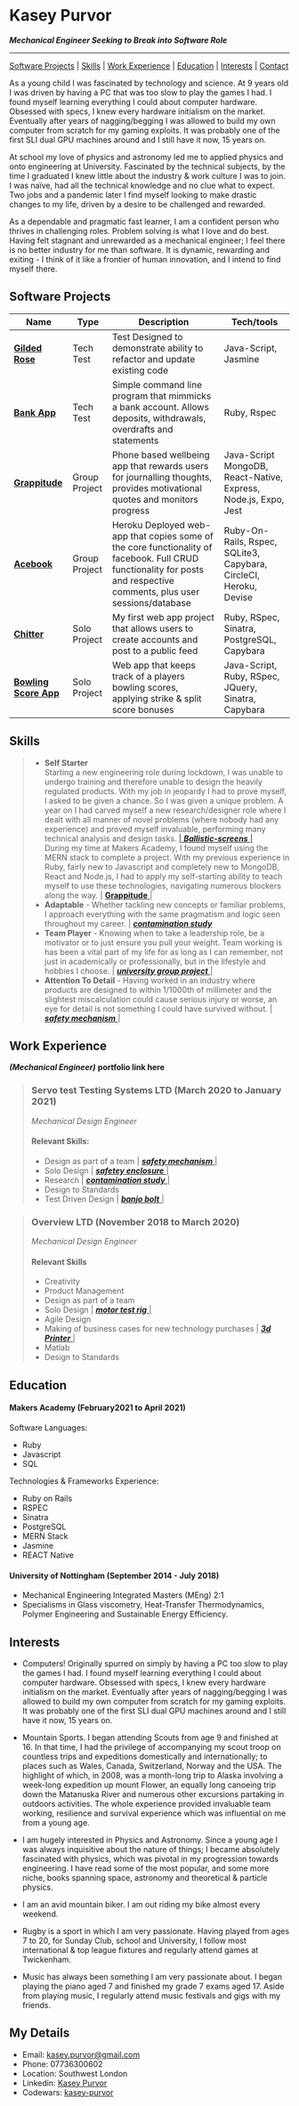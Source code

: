 # Kasey Purvor 
 ***Mechanical Engineer Seeking to Break into Software Role***
 ___
[Software Projects](#software-projects) | [Skills](#skills) | [Work Experience](#work-experience) | [Education](#education) | [Interests](#interests) | [Contact](#my-details)

As a young child I was fascinated by technology and science. At 9 years old I was driven by having a PC that was too slow to play the games I had. I found myself learning everything I could about computer hardware. Obsessed with specs, I knew every hardware initialism on the market. Eventually after years of nagging/begging I was allowed to build my own computer from scratch for my gaming exploits. It was probably one of the first SLI dual GPU machines around and I still have it now, 15 years on. 

At school my love of physics and astronomy led me to applied physics and onto engineering at University. Fascinated by the technical subjects, by the time I graduated I knew little about the industry & work culture I was to join. I was naïve, had all the technical knowledge and no clue what to expect. Two jobs and a pandemic later I find myself looking to make drastic changes to my life, driven by a desire to be challenged and rewarded. 

As a dependable and pragmatic fast learner, I am a confident person who thrives in challenging roles. Problem solving is what I love and do best. Having felt stagnant and  unrewarded as a mechanical engineer; I feel there is no better industry for me than software. It is dynamic, rewarding and exiting - I think of it like a frontier of human innovation, and I intend to find myself there.

## Software Projects

| Name | Type | Description | Tech/tools |
| ------ | ----------------- | ----------------- | ------ | 
| <a href='https://github.com/kasey-purvor/gilded_rose_tech_test'> **Gilded Rose** </a> | Tech Test  | Test Designed to demonstrate ability to refactor and update existing code | Java-Script, Jasmine  |
| <a href='https://github.com/kasey-purvor/bank-app-tech-test'> **Bank App** </a>| Tech Test | Simple command line program that mimmicks a bank account. Allows deposits, withdrawals, overdrafts and statements | Ruby, Rspec |  
| <a href='https://github.com/kasey-purvor/Grappitude'> **Grappitude** </a> | Group Project | Phone based wellbeing app that rewards users for journalling thoughts, provides motivational quotes and monitors progress | Java-Script MongoDB, React-Native, Express, Node.js, Expo, Jest |   
| <a href='https://github.com/ianmcnicholas/acebook-team.1'> **Acebook** </a> | Group Project | Heroku Deployed web-app that copies some of the core functionality of facebook. Full CRUD functionality for posts and respective comments, plus user sessions/database | Ruby-On-Rails, Rspec, SQLite3, Capybara, CircleCI, Heroku, Devise |   
| <a href='https://github.com/kasey-purvor/chitter-challenge'> **Chitter** </a> | Solo Project | My first web app project that allows users to create accounts and post to a public feed | Ruby, RSpec, Sinatra, PostgreSQL, Capybara|   
| <a href='https://github.com/kasey-purvor/bowling-challenge-web_app'> **Bowling Score App** <a/>| Solo Project | Web app that keeps track of a players bowling scores, applying strike & split score bonuses | Java-Script, Ruby, RSpec, JQuery, Sinatra, Capybara |


## Skills

> - **Self Starter**    
> Starting a new engineering role during lockdown, I was unable to undergo training and therefore unable to design the heavily regulated products. With my job in jeopardy I had to prove myself, I asked to be given a chance. So I was given a unique problem. A year on I had carved myself a new research/designer role where I dealt with all manner of novel problems (where nobody had any experience) and proved myself invaluable, performing many technical analysis and design tasks.  <a href='https://github.com/kasey-purvor/CV-Software-Developer/blob/main/engineering_portfolio.md#ballistic-screens'>  | ***Ballistic-screens*** | </a>    
> During my time at Makers Academy, I found myself using the MERN stack to complete a project. With my previous experience in Ruby, fairly new to Javascript and completely new to MongoDB, React and Node.js, I had to apply my self-starting ability to teach myself to use these technologies, navigating numerous blockers along the way. | <a href='https://github.com/kasey-purvor/Grappitude'> **Grappitude** </a> | 
> - **Adaptable** - Whether tackling new concepts or familiar problems, I approach everything with the same pragmatism and logic seen throughout my career. | <a href='https://github.com/kasey-purvor/CV-Software-Developer/blob/main/engineering_portfolio.md#contamination-study'> ***contamination study***  </a> 
> - **Team Player** - Knowing when to take a leadership role, be a motivator or to just ensure you pull your weight. Team working is has been a vital part of my life for as long as I can remember, not just in academically or professionally, but in the lifestyle and hobbies I choose. | <a href='https://github.com/kasey-purvor/CV-Software-Developer/blob/main/engineering_portfolio.md#university-group-project'>***university group project*** </a> |
> - **Attention To Detail** - Having worked in an industry where products are designed to within 1/1000th of millimeter and the slightest miscalculation could cause serious injury or worse, an eye for detail is not something I could have survived without. | <a href='https://github.com/kasey-purvor/CV-Software-Developer/blob/main/engineering_portfolio.md#safety-mechanism'>***safety mechanism*** </a> |

## Work Experience
***(Mechanical Engineer)*** __portfolio link here__

> ### **Servo test Testing Systems LTD** (March 2020 to January 2021) 
> _Mechanical Design Engineer_ 
> #### Relevant Skills:
> - Design as part of a team | <a href='https://github.com/kasey-purvor/CV-Software-Developer/blob/main/engineering_portfolio.md#safety-mechanism'>***safety mechanism*** </a> |
> - Solo Design | <a href='https://github.com/kasey-purvor/CV-Software-Developer/blob/main/engineering_portfolio.md#safety-enclosure'> ***safetey enclosure*** </a> |
> - Research | <a href='https://github.com/kasey-purvor/CV-Software-Developer/blob/main/engineering_portfolio.md#contamination-study'>***contamination study*** </a> |
> - Design to Standards 
> - Test Driven Design | <a href='https://github.com/kasey-purvor/CV-Software-Developer/blob/main/engineering_portfolio.md#banjo-bolt'> ***banjo bolt*** </a> | 

> ### **Overview LTD** (November 2018 to March 2020) 
> _Mechanical Design Engineer_ 
> #### Relevant Skills 
> - Creativity
> - Product Management 
> - Design as part of a team 
> - Solo Design  | <a href='https://github.com/kasey-purvor/CV-Software-Developer/blob/main/engineering_portfolio.md#motor-test-rig'> ***motor test rig*** </a> |
> - Agile Design
> - Making of business cases for new technology purchases | <a href='https://github.com/kasey-purvor/CV-Software-Developer/blob/main/engineering_portfolio.md#3d-printing'> ***3d Printer*** </a> | 
> - Matlab 
> - Design to Standards 

## Education
#### Makers Academy (February2021 to April 2021)

Software Languages:
- Ruby 
- Javascript
- SQL 

Technologies & Frameworks Experience: 
- Ruby on Rails 
- RSPEC
- Sinatra
- PostgreSQL 
- MERN Stack
- Jasmine
- REACT Native 

#### University of Nottingham (September 2014 - July 2018)

- Mechanical Engineering Integrated Masters (MEng) 2:1 
- Specialisms in Glass viscometry, Heat-Transfer Thermodynamics, Polymer Engineering and Sustainable Energy Efficiency.  


## Interests

- Computers! Originally spurred on simply by having a PC too slow to play the games I had. I found myself learning everything I could about computer hardware. Obsessed with specs, I knew every hardware initialism on the market. Eventually after years of nagging/begging I was allowed to build my own computer from scratch for my gaming exploits. It was probably one of the first SLI dual GPU machines around and I still have it now, 15 years on.

- Mountain Sports. I began attending Scouts from age 9 and finished at 16. In that time, I had the privilege of
 accompanying my scout troop on countless trips and expeditions domestically and internationally; to places
 such as Wales, Canada, Switzerland, Norway and the USA. The highlight of which, in 2008, was a month-long
 trip to Alaska involving a week-long expedition up mount Flower, an equally long canoeing trip down the
 Matanuska River and numerous other excursions partaking in outdoors activities. The whole experience
 provided invaluable team working, resilience and survival experience which was influential on me from a
 young age.

- I am hugely interested in Physics and Astronomy. Since a young age I was always inquisitive about the nature
 of things; I became absolutely fascinated with physics, which was pivotal in my progression towards
 engineering. I have read some of the most popular, and some more niche, books spanning space, astronomy
 and theoretical & particle physics.

- I am an avid mountain biker. I am out riding my bike almost every weekend.

- Rugby is a sport in which I am very passionate. Having played from ages 7 to 20, for Sunday Club, school and
 University, I follow most international & top league fixtures and regularly attend games at Twickenham.

- Music has always been something I am very passionate about. I began playing the piano aged 7 and finished
 my grade 7 exams aged 17. Aside from playing music, I regularly attend music festivals and gigs with my friends.
 
 ## My Details
 - Email: kasey.purvor@gmail.com
 - Phone: 07736300602
 - Location: Southwest London
 - Linkedin: <a href='https://www.linkedin.com/in/kasey-purvor' > Kasey Purvor </a>
 - Codewars: <a href='https://www.codewars.com/users/kasey-purvor'> kasey-purvor </a>
